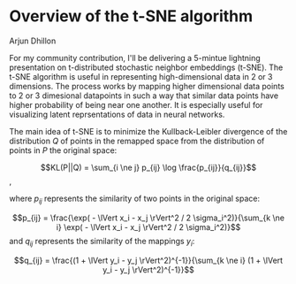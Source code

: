 
# Overview of the t-SNE algorithm

Arjun Dhillon

For my community contribution, I'll be delivering a 5-mintue lightning presentation on t-distributed stochastic neighbor embeddings (t-SNE).  The t-SNE algorithm is useful in representing high-dimensional data in 2 or 3 dimensions.  The process works by mapping higher dimensional data points to 2 or 3 dimesional datapoints in such a way that similar data points have higher probability of being near one another.  It is especially useful for visualizing latent reprsentations of data in neural networks.  

The main idea of t-SNE is to minimize the Kullback-Leibler divergence of the distribution $Q$ of points in the remapped space from the distribution of points in $P$ the original space:

$$KL(P||Q) = \sum_{i \ne j} p_{ij} \log \frac{p_{ij}}{q_{ij}}$$,

where $p_{ij}$ represents the similarity of two points in the original space:

$$p_{ij} = \frac{\exp( - \lVert x_i - x_j \rVert^2 / 2 \sigma_i^2)}{\sum_{k \ne i} \exp( - \lVert x_i - x_j \rVert^2 / 2 \sigma_i^2)}$$
and $q_{ij}$ represents the similarity of the mappings $y_i$:

$$q_{ij} = \frac{(1 + \lVert y_i - y_j \rVert^2)^{-1}}{\sum_{k \ne i} (1 + \lVert y_i - y_j \rVert^2)^{-1}}$$




